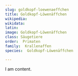 ```yaml
---
slug: goldkopf-loewenaeffchen
title: Goldkopf-Löwenäffchen
wikipedia: 
wikidata: 
latin:
image: Goldkopf-Löwenäffchen
class: Säugetiere
order:  Primaten
family:  Krallenaffen
species:  Goldkopf-Löwenäffchen

---
```


I am content.

